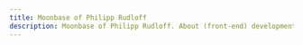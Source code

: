 ```yaml
---
title: Moonbase of Philipp Rudloff
description: Moonbase of Philipp Rudloff. About (front-end) development and design, music and various other things that cross my mind.
---
```

